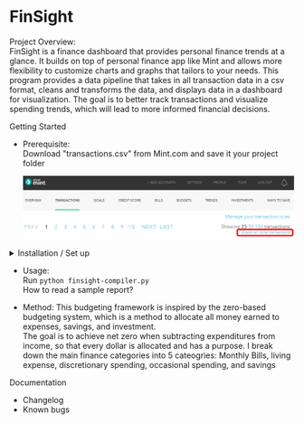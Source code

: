 # FinSight
Project Overview:\
FinSight is a finance dashboard that provides personal finance trends at a glance. It builds on top of personal finance app like Mint and allows more flexibility to customize charts and graphs that tailors to your needs.
This program provides a data pipeline that takes in all transaction data in a csv format, cleans and transforms the data, and displays data in a dashboard for visualization. The goal is to better track transactions and visualize spending trends, which will lead to more informed financial decisions.

Getting Started

  - Prerequisite:\
    Download "transactions.csv" from Mint.com and save it your project folder
    
    ![export transactions.csv](/images/export_transactions.PNG)
  
  <details>
  <summary>Installation / Set up</summary>
  - Upload data sources to Google Sheets
  Go to Google Sheets Home > Click the file icon on the top-right corner > Click the Upload tab and drag csv file to the upload section
  ![click file icon](/images/gsheets_open_file_picker.PNG)
  
    Set up Google Data Studio pipeline
    Sign into Google Sheet and open 4 spreadsheets
    Define category_dict, which is a dictionary of key (subcategory) to value (category) pairs
  </details>  
  
  - Usage:\
    Run ```python finsight-compiler.py```\
    How to read a sample report?
    
  - Method:
    This budgeting framework is inspired by the zero-based budgeting system, which is a method to allocate all money earned to expenses, savings, and investment.\
    The goal is to achieve net zero when subtracting expenditures from income, so that every dollar is allocated and has a purpose.
    I break down the main finance categories into 5 cateogries: Monthly Bills, living expense, discretionary spending, occasional spending, and savings    

Documentation
  - Changelog
  - Known bugs






